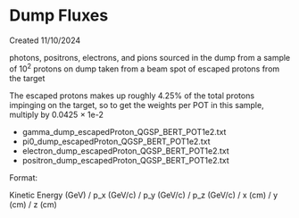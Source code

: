 # Dump Fluxes

Created 11/10/2024

photons, positrons, electrons, and pions sourced in the dump from a sample of $10^2$ protons on dump taken from a beam spot of escaped protons from the target

The escaped protons makes up roughly 4.25% of the total protons impinging on the target, so to get the weights per POT in this sample, multiply by 0.0425 $\times$ 1e-2


* gamma_dump_escapedProton_QGSP_BERT_POT1e2.txt
* pi0_dump_escapedProton_QGSP_BERT_POT1e2.txt
* electron_dump_escapedProton_QGSP_BERT_POT1e2.txt
* positron_dump_escapedProton_QGSP_BERT_POT1e2.txt


Format:

Kinetic Energy (GeV) / p_x (GeV/c) / p_y (GeV/c) / p_z (GeV/c) / x (cm) / y (cm) / z (cm)